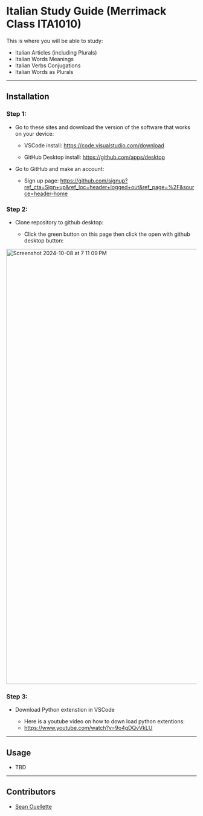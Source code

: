 # Italian Study Guide (Merrimack Class ITA1010)
This is where you will be able to study:
- Italian Articles (including Plurals)
- Italian Words Meanings
- Italian Verbs Conjugations
- Italian Words as Plurals

---
## Installation
### Step 1:

- Go to these sites and download the version of the software that works on your device: 
    - VSCode install: https://code.visualstudio.com/download

    - GitHub Desktop install: https://github.com/apps/desktop

- Go to GitHub and make an account:

    - Sign up page: https://github.com/signup?ref_cta=Sign+up&ref_loc=header+logged+out&ref_page=%2F&source=header-home

### Step 2:

- Clone repository to github desktop:

    - Click the green button on this page then click the open with github desktop button:

<img width="1148" alt="Screenshot 2024-10-08 at 7 11 09 PM" src="https://github.com/user-attachments/assets/783b324e-bfaa-4705-b091-8a0091f13aa3">

### Step 3:
- Download Python extenstion in VSCode

    - Here is a youtube video on how to down load python extentions:
    - https://www.youtube.com/watch?v=9o4gDQvVkLU




___
## Usage
- TBD
___

## Contributors

- [Sean Ouellette](https://github.com/SOuellette22)